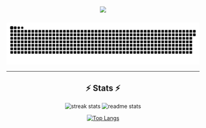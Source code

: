 <div align="center">
   <h1 align="center">
    <img src="https://readme-typing-svg.herokuapp.com/?font=Righteous&size=35&center=true&vCenter=true&width=500&height=70&duration=4000&lines=Hi+There!+👋;+I'm+Rizky+Maolana+Firdaus!;" />
</h1>
<div>
 
  <picture>
 <img alt="snake eating my contributions" src="https://raw.githubusercontent.com/rizky-mf/rizky-mf/output/github-contribution-grid-snake.svg" />
</picture>

<!-- ![Statistik GitHub](https://github-readme-stats.vercel.app/api?username=rizky-mf&show_icons=true&theme=radical)
-->
<hr/>
<h2 align=center>⚡ Stats ⚡</h2>
<div align=center>
  <img width=390 src="https://streak-stats.demolab.com/?user=rizky-mf&count_private=true&theme=react&border_radius=10" alt="streak stats"/>
  <img width=390 src="https://github-readme-stats-salesp07.vercel.app/api?username=rizky-mf&count_private=true&show_icons=true&theme=react&rank_icon=github&border_radius=10" alt="readme stats" />
  <br/>
   
   [![Top Langs](https://github-readme-stats.vercel.app/api/top-langs/?username=rizky-mf&langs_count=10&layout=compact&theme=dark&card_width=500)](https://github.com/rizky-mf)
</div>

<!--
**rizky-mf/rizky-mf** is a ✨ _special_ ✨ repository because its `README.md` (this file) appears on your GitHub profile.

Here are some ideas to get you started:

- 🔭 I’m currently working on ...
- 🌱 I’m currently learning ...
- 👯 I’m looking to collaborate on ...
- 🤔 I’m looking for help with ...
- 💬 Ask me about ...
- 📫 How to reach me: ...
- 😄 Pronouns: ...
- ⚡ Fun fact: ...
-->

